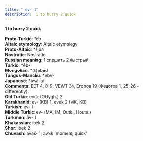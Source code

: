 ```yaml
---
title: " ev- 1"
description:  1 to hurry 2 quick
---
```

<strong> 1 to hurry 2 quick</strong><br><br>
<strong>Proto-Turkic</strong>:  *ēb-<br>
<strong>Altaic etymology</strong>:  Altaic etymology<br>
<strong> Proto-Altaic</strong>:  *ḗjba<br>
<strong>Nostratic</strong>:  Nostratic<br>
<strong>Russian meaning</strong>:  1 спешить 2 быстрый<br>
<strong>Turkic</strong>:  *ēb-<br>
<strong>Mongolian</strong>:  *(h)abad<br>
<strong>Tungus-Manchu</strong>:  *ebV-<br>
<strong>Japanese</strong>:  *áwá-tá-<br>
<strong>Comments</strong>:  EDT 4, 8-9, VEWT 34, Егоров 19 (Федотов 1, 25-26 - differently).<br>
<strong>Old Turkic</strong>:  evük (OUygh.) 2<br>
<strong>Karakhanid</strong>:  ev- (KB) 1, evek 2 (MK, KB)<br>
<strong>Turkish</strong>:  ev- 1<br>
<strong>Middle Turkic</strong>:  ev- (MA, IM, Qutb., Houts.)<br>
<strong>Turkmen</strong>:  ǟv- 1<br>
<strong>Khakassian</strong>:  ibek 2<br>
<strong>Shor</strong>:  ibek 2<br>
<strong>Chuvash</strong>:  avaš- 1; avъk 'moment; quick'<br>


